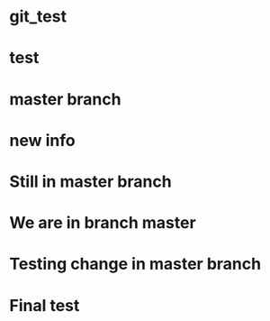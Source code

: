 # git_test
# test
# master branch
# new info
# Still in master branch
# We are in branch master
# Testing change in master branch
# Final test
